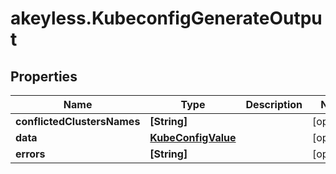 # akeyless.KubeconfigGenerateOutput

## Properties

Name | Type | Description | Notes
------------ | ------------- | ------------- | -------------
**conflictedClustersNames** | **[String]** |  | [optional] 
**data** | [**KubeConfigValue**](KubeConfigValue.md) |  | [optional] 
**errors** | **[String]** |  | [optional] 


